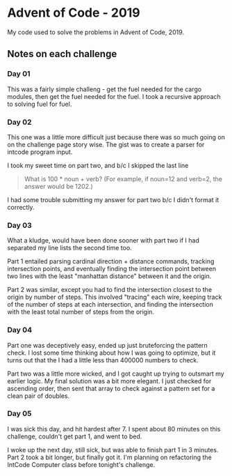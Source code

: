 # Advent of Code - 2019
My code used to solve the problems in Advent of Code, 2019.

## Notes on each challenge

### Day 01

This was a fairly simple challeng - get the fuel needed for the cargo modules, then get the fuel needed for the fuel.
I took a recursive approach to solving fuel for fuel.

### Day 02

This one was a little more difficult just because there was so much going on on the challenge page story wise.
The gist was to create a parser for intcode program input. 

I took my sweet time on part two, and b/c I skipped the last line

>What is 100 * noun + verb? (For example, if noun=12 and verb=2, the answer would be 1202.)

I had some trouble submitting my answer for part two b/c I didn't format it correctly.

### Day 03

What a kludge, would have been done sooner with part two if I had separated my line lists the second time too.

Part 1 entailed parsing cardinal direction + distance commands, tracking intersection points, and eventually finding the intersection point between two lines with the least "manhattan distance" between it and the origin.

Part 2 was similar, except you had to find the intersection closest to the origin by number of steps. This involved "tracing" each wire, keeping track of the number of steps at each intersection, and finding the intersection with the least total number of steps from the origin.

### Day 04

Part one was deceptively easy, ended up just bruteforcing the pattern check.
I lost some time thinking about how I was going to optimize,
but it turns out that the I had a little less than 400000 numbers to check.

Part two was a little more wicked, and I got caught up trying to outsmart my earlier logic.
My final solution was a bit more elegant. I just checked for ascending order,
then sent that array to check against a pattern set for a clean pair of doubles.

### Day 05

I was sick this day, and hit hardest after 7. I spent about 80 minutes on this challenge, couldn't get part 1, and went to bed.

I woke up the next day, still sick, but was able to finish part 1 in 3 minutes. Part 2 took a bit longer, but finally got it. I'm planning on refactoring the IntCode Computer class before tonight's challenge.